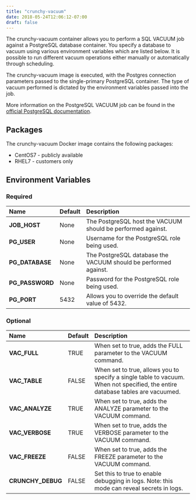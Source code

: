 ```yaml
---
title: "crunchy-vacuum"
date: 2018-05-24T12:06:12-07:00
draft: false
---
```


The crunchy-vacuum container allows you to perform a SQL VACUUM job against a PostgreSQL database container.
You specify a database to vacuum using various environment variables which are listed below. It is possible
to run different vacuum operations either manually or automatically through scheduling.

The crunchy-vacuum image is executed, with the Postgres connection parameters passed to the single-primary
PostgreSQL container. The type of vacuum performed is dictated by the environment variables passed into the job.

More information on the PostgreSQL VACUUM job can be found in the [official PostgreSQL documentation](https://www.postgresql.org/docs/current/static/sql-vacuum.html).

## Packages

The crunchy-vacuum Docker image contains the following packages:

* CentOS7 - publicly available
* RHEL7 - customers only

## Environment Variables

### Required
**Name**|**Default**|**Description**
:-----|:-----|:-----
**JOB_HOST**|None|The PostgreSQL host the VACUUM should be performed against.
**PG_USER**|None|Username for the PostgreSQL role being used.
**PG_DATABASE**|None|The PostgreSQL database the VACUUM should be performed against.
**PG_PASSWORD**|None|Password for the PostgreSQL role being used.
**PG_PORT**|5432|Allows you to override the default value of 5432.

### Optional
**Name**|**Default**|**Description**
:-----|:-----|:-----
**VAC_FULL**|TRUE|When set to true, adds the FULL parameter to the VACUUM command.
**VAC_TABLE**|FALSE|When set to true, allows you to specify a single table to vacuum. When not specified, the entire database tables are vacuumed.
**VAC_ANALYZE**|TRUE|When set to true, adds the ANALYZE parameter to the VACUUM command.
**VAC_VERBOSE**|TRUE|When set to true, adds the VERBOSE parameter to the VACUUM command.
**VAC_FREEZE**|FALSE|When set to true, adds the FREEZE parameter to the VACUUM command.
**CRUNCHY_DEBUG**|FALSE|Set this to true to enable debugging in logs. Note: this mode can reveal secrets in logs.
